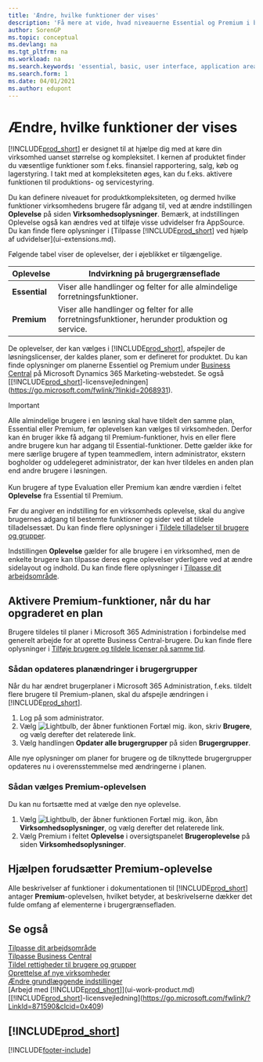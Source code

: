 ```yaml
---
title: 'Ændre, hvilke funktioner der vises'
description: 'Få mere at vide, hvad niveauerne Essential og Premium i brugeroplevelserne hver især betyder for brugergrænsefladen, funktionalitetsområderne og dit firma.'
author: SorenGP
ms.topic: conceptual
ms.devlang: na
ms.tgt_pltfrm: na
ms.workload: na
ms.search.keywords: 'essential, basic, user interface, application area, experience'
ms.search.form: 1
ms.date: 04/01/2021
ms.author: edupont
---
```

# Ændre, hvilke funktioner der vises
[!INCLUDE[prod_short](includes/prod_short.md)] er designet til at hjælpe dig med at køre din virksomhed uanset størrelse og kompleksitet. I kernen af produktet finder du væsentlige funktioner som f.eks. finansiel rapportering, salg, køb og lagerstyring. I takt med at kompleksiteten øges, kan du f.eks. aktivere funktionen til produktions- og servicestyring.

Du kan definere niveauet for produktkompleksiteten, og dermed hvilke funktioner virksomhedens brugere får adgang til, ved at ændre indstillingen **Oplevelse** på siden **Virksomhedsoplysninger**. Bemærk, at indstillingen Oplevelse også kan ændres ved at tilføje visse udvidelser fra AppSource. Du kan finde flere oplysninger i [Tilpasse [!INCLUDE[prod_short](includes/prod_short.md)] ved hjælp af udvidelser](ui-extensions.md).

Følgende tabel viser de oplevelser, der i øjeblikket er tilgængelige.

| Oplevelse | Indvirkning på brugergrænseflade |
| --- | --- |
| **Essential** |Viser alle handlinger og felter for alle almindelige forretningsfunktioner.|
| **Premium** |Viser alle handlinger og felter for alle forretningsfunktioner, herunder produktion og service.|

De oplevelser, der kan vælges i [!INCLUDE[prod_short](includes/prod_short.md)], afspejler de løsningslicenser, der kaldes planer, som er defineret for produktet. Du kan finde oplysninger om planerne Essentiel og Premium under [Business Central](https://go.microsoft.com/fwlink/?linkid=870242) på Microsoft Dynamics 365 Marketing-webstedet. Se også [[!INCLUDE[prod_short](includes/prod_short.md)]-licensvejledningen](https://go.microsoft.com/fwlink/?linkid=2068931).

> [!IMPORTANT]  
> Alle almindelige brugere i en løsning skal have tildelt den samme plan, Essential eller Premium, før oplevelsen kan vælges til virksomheden. Derfor kan én bruger ikke få adgang til Premium-funktioner, hvis en eller flere andre brugere kun har adgang til Essential-funktioner. Dette gælder ikke for mere særlige brugere af typen teammedlem, intern administrator, ekstern bogholder og uddelegeret administrator, der kan hver tildeles en anden plan end andre brugere i løsningen.<br /><br /> Kun brugere af type Evaluation eller Premium kan ændre værdien i feltet **Oplevelse** fra Essential til Premium.

Før du angiver en indstilling for en virksomheds oplevelse, skal du angive brugernes adgang til bestemte funktioner og sider ved at tildele tilladelsessæt. Du kan finde flere oplysninger i [Tildele tilladelser til brugere og grupper](ui-define-granular-permissions.md).

Indstillingen **Oplevelse** gælder for alle brugere i en virksomhed, men de enkelte brugere kan tilpasse deres egne oplevelser yderligere ved at ændre sidelayout og indhold. Du kan finde flere oplysninger i [Tilpasse dit arbejdsområde](ui-personalization-user.md).

## Aktivere Premium-funktioner, når du har opgraderet en plan
Brugere tildeles til planer i Microsoft 365 Administration i forbindelse med generelt arbejde for at oprette Business Central-brugere. Du kan finde flere oplysninger i [Tilføje brugere og tildele licenser på samme tid](/microsoft-365/admin/add-users/add-users?view=o365-worldwide&preserve-view=true).

### Sådan opdateres planændringer i brugergrupper
Når du har ændret brugerplaner i Microsoft 365 Administration, f.eks. tildelt flere brugere til Premium-planen, skal du afspejle ændringen i [!INCLUDE[prod_short](includes/prod_short.md)].

1. Log på som administrator.
2. Vælg ![Lightbulb, der åbner funktionen Fortæl mig.](media/ui-search/search_small.png "Fortæl mig, hvad du vil foretage dig") ikon, skriv **Brugere**, og vælg derefter det relaterede link.
3. Vælg handlingen **Opdater alle brugergrupper** på siden **Brugergrupper**.

Alle nye oplysninger om planer for brugere og de tilknyttede brugergrupper opdateres nu i overensstemmelse med ændringerne i planen.

### Sådan vælges Premium-oplevelsen
Du kan nu fortsætte med at vælge den nye oplevelse.
1. Vælg ![Lightbulb, der åbner funktionen Fortæl mig.](media/ui-search/search_small.png "Fortæl mig, hvad du vil foretage dig") ikon, åbn **Virksomhedsoplysninger**, og vælg derefter det relaterede link.
2. Vælg Premium i feltet **Oplevelse** i oversigtspanelet **Brugeroplevelse** på siden **Virksomhedsoplysninger**.

## Hjælpen forudsætter Premium-oplevelse
Alle beskrivelser af funktioner i dokumentationen til [!INCLUDE[prod_short](includes/prod_short.md)] antager **Premium**-oplevelsen, hvilket betyder, at beskrivelserne dækker det fulde omfang af elementerne i brugergrænsefladen.

## Se også
[Tilpasse dit arbejdsområde](ui-personalization-user.md)  
[Tilpasse Business Central](ui-customizing-overview.md)  
[Tildel rettigheder til brugere og grupper](ui-define-granular-permissions.md)  
[Oprettelse af nye virksomheder](about-new-company.md)  
[Ændre grundlæggende indstillinger](ui-change-basic-settings.md)  
[Arbejd med [!INCLUDE[prod_short](includes/prod_short.md)]](ui-work-product.md)  
[[!INCLUDE[prod_short](includes/prod_short.md)]-licensvejledning](https://go.microsoft.com/fwlink/?LinkId=871590&clcid=0x409)

## [!INCLUDE[prod_short](includes/free_trial_md.md)]  


[!INCLUDE[footer-include](includes/footer-banner.md)]
